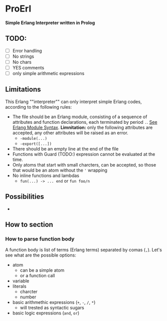 #  ProErl
**Simple Erlang Interpreter written in Prolog**

## TODO:
- [ ] Error handling
- [ ] No strings
- [ ] No chars
- [ ] YES comments
- [ ] only simple arithmetic expressions

## Limitations

This Erlang ""interpreter"" can only interpret simple Erlang codes, according to the following rules:

- The file should be an Erlang module, consisting of a sequence of attributes and function declarations, each terminated by period `.`. [See Erlang Module Syntax](https://www.erlang.org/doc/reference_manual/modules.html#module-syntax). **Limnitation:** only the following attributes are accepted, any other attributes will be raised as an error.
  - `-module(...)`
  - `-export([...])`
- There should be an empty line at the end of the file
- Functions with Guard (TODO:) expression cannot be evaluated at the time.
- Only atoms that start with small charcters, can be accepted, so those that would be an atom without the `'` wrapping
- No inline functions and lambdas
  - `fun(...) -> ... end` or `fun foo/n`

## Possibilities
- 

## How to section

### How to parse function body

A function body is list of terms (Erlang terms) separated by comas (`,`). Let's see what are the possible options:
- atom
  - can be a simple atom
  - or a function call
- variable
- literals
  - charcter
  - number
- basic arithmethic expressions (`+`, `-`, `/`, `*`)
  - will trested as syntactic sugars
- basic logic expressions (`and`, `or`)